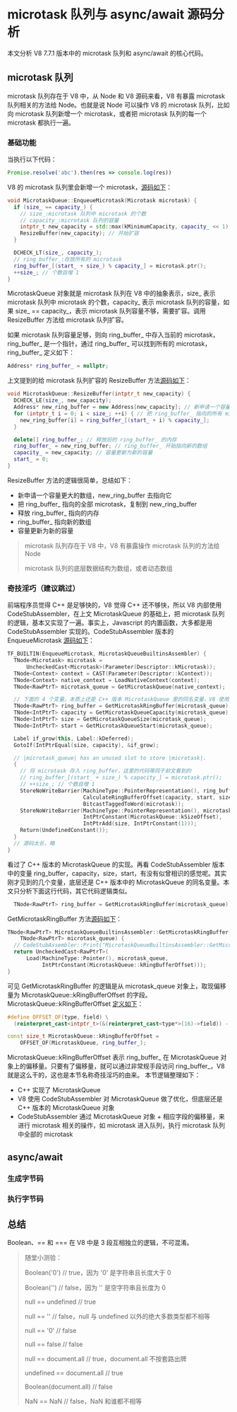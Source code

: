 # microtask 队列与 async/await 源码分析
本文分析 V8 7.7.1 版本中的 microtask 队列和 async/await 的核心代码。
## microtask 队列

microtask 队列存在于 V8 中，从 Node 和 V8 源码来看，V8 有暴露 microtask 队列相关的方法给 Node。也就是说 Node 可以操作 V8 的 microtask 队列，比如向 microtask 队列新增一个 microtask，或者把 microtask 队列的每一个 microtask 都执行一遍。
### 基础功能

当执行以下代码：
```JavaScript
Promise.resolve('abc').then(res => console.log(res))
```

V8 的 microtask 队列里会新增一个 microtask，[源码如下](https://chromium.googlesource.com/v8/v8.git/+/refs/heads/7.7.1/src/execution/microtask-queue.cc#100)：

```c++
void MicrotaskQueue::EnqueueMicrotask(Microtask microtask) {
  if (size_ == capacity_) {
    // size_:microtask 队列中 microtask 的个数
    // capacity_:microtask 队列的容量
    intptr_t new_capacity = std::max(kMinimumCapacity, capacity_ << 1); // 得到新容量
    ResizeBuffer(new_capacity); // 开始扩容
  }

  DCHECK_LT(size_, capacity_);
  // ring_buffer_:存放所有的 microtask
  ring_buffer_[(start_ + size_) % capacity_] = microtask.ptr();
  ++size_; // 个数自增 1
}
```
MicrotaskQueue 对象就是 microtask 队列在 V8 中的抽象表示，size_ 表示 microtask 队列中 microtask 的个数，capacity_ 表示 microtask 队列的容量，如果 size_ == capacity_，表示 microtask 队列容量不够，需要扩容。调用 ResizeBuffer 方法给 microtask 队列扩容。

如果 microtask 队列容量足够，则向 ring_buffer_ 中存入当前的 microtask，ring_buffer_ 是一个指针，通过 ring_buffer_ 可以找到所有的 microtask，ring_buffer_ 定义如下：

```c++
Address* ring_buffer_ = nullptr;
```

上文提到的给 microtask 队列扩容的 ResizeBuffer 方法[源码如下](https://chromium.googlesource.com/v8/v8.git/+/refs/heads/7.7.1/src/execution/microtask-queue.cc#261)：

```c++
void MicrotaskQueue::ResizeBuffer(intptr_t new_capacity) {
  DCHECK_LE(size_, new_capacity);
  Address* new_ring_buffer = new Address[new_capacity]; // 新申请一个容量更大的数组
  for (intptr_t i = 0; i < size_; ++i) { // 把 ring_buffer_ 指向的所有 microtask 全部复制到 new_ring_buffer
    new_ring_buffer[i] = ring_buffer_[(start_ + i) % capacity_];
  }

  delete[] ring_buffer_; // 释放旧的 ring_buffer_ 的内存
  ring_buffer_ = new_ring_buffer; // ring_buffer_ 开始指向新的数组
  capacity_ = new_capacity; // 容量更新为新的容量
  start_ = 0;
}
```

ResizeBuffer 方法的逻辑很简单，总结如下：

- 新申请一个容量更大的数组，new_ring_buffer 去指向它
- 把 ring_buffer_ 指向的全部 microtask，复制到 new_ring_buffer
- 释放 ring_buffer_ 指向的内存
- ring_buffer_ 指向新的数组
- 容量更新为新的容量

> microtask 队列存在于 V8 中，V8 有暴露操作 microtask 队列的方法给 Node
>
> microtask 队列的底层数据结构为数组，或者动态数组


### 奇技淫巧（建议跳过）

前端程序员觉得 C++ 是足够快的，V8 觉得 C++ 还不够快，所以 V8 内部使用 CodeStubAssembler，在上文 MicrotaskQueue 的基础上，把 microtask 队列的逻辑，基本又实现了一遍。事实上，Javascript 的内置函数，大多都是用 CodeStubAssembler 实现的。CodeStubAssembler 版本的 EnqueueMicrotask [源码如下](https://chromium.googlesource.com/v8/v8.git/+/refs/heads/7.7.1/src/builtins/builtins-microtask-queue-gen.cc#474)：


```c++
TF_BUILTIN(EnqueueMicrotask, MicrotaskQueueBuiltinsAssembler) {
  TNode<Microtask> microtask =
      UncheckedCast<Microtask>(Parameter(Descriptor::kMicrotask));
  TNode<Context> context = CAST(Parameter(Descriptor::kContext));
  TNode<Context> native_context = LoadNativeContext(context);
  TNode<RawPtrT> microtask_queue = GetMicrotaskQueue(native_context);

  // 下面的 4 个变量，本质上还是 C++ 版本 MicrotaskQueue 里的同名变量，V8 使用对象 + 偏移量的方式，操作 C++ 版本的 MicrotaskQueue 对象
  TNode<RawPtrT> ring_buffer = GetMicrotaskRingBuffer(microtask_queue); 
  TNode<IntPtrT> capacity = GetMicrotaskQueueCapacity(microtask_queue);
  TNode<IntPtrT> size = GetMicrotaskQueueSize(microtask_queue);
  TNode<IntPtrT> start = GetMicrotaskQueueStart(microtask_queue);

  Label if_grow(this, Label::kDeferred);
  GotoIf(IntPtrEqual(size, capacity), &if_grow);

  // |microtask_queue| has an unused slot to store |microtask|.
  {
    // 将 microtask 存入 ring_buffer，这里的代码等同于前文看到的
    // ring_buffer_[(start_ + size_) % capacity_] = microtask.ptr();
    // ++size_; // 个数自增 1
    StoreNoWriteBarrier(MachineType::PointerRepresentation(), ring_buffer,
                        CalculateRingBufferOffset(capacity, start, size),
                        BitcastTaggedToWord(microtask));
    StoreNoWriteBarrier(MachineType::PointerRepresentation(), microtask_queue,
                        IntPtrConstant(MicrotaskQueue::kSizeOffset),
                        IntPtrAdd(size, IntPtrConstant(1)));
    Return(UndefinedConstant());
  }
  // 源码太长，略
}
```

看过了 C++ 版本的 MicrotaskQueue 的实现。再看 CodeStubAssembler 版本中的变量 ring_buffer，capacity，size，start，有没有似曾相识的感觉呢。其实刚才见到的几个变量，底层还是 C++ 版本中的 MicrotaskQueue 的同名变量。本文只分析下面这行代码，其它代码逻辑类似。

```c++
  TNode<RawPtrT> ring_buffer = GetMicrotaskRingBuffer(microtask_queue); 
```

GetMicrotaskRingBuffer 方法[源码如下](https://chromium.googlesource.com/v8/v8.git/+/refs/heads/7.7.1/src/builtins/builtins-microtask-queue-gen.cc#61)：

```c++
TNode<RawPtrT> MicrotaskQueueBuiltinsAssembler::GetMicrotaskRingBuffer(
    TNode<RawPtrT> microtask_queue) {
  // CodeStubAssembler::Print("MicrotaskQueueBuiltinsAssembler::GetMicrotaskRingBuffer");
  return UncheckedCast<RawPtrT>(
      Load(MachineType::Pointer(), microtask_queue,
           IntPtrConstant(MicrotaskQueue::kRingBufferOffset)));
}
```

可见 GetMicrotaskRingBuffer 的逻辑是从 microtask_queue 对象上，取现偏移量为 MicrotaskQueue::kRingBufferOffset 的字段。
MicrotaskQueue::kRingBufferOffset [定义如下](https://chromium.googlesource.com/v8/v8.git/+/refs/heads/7.7.1/src/execution/microtask-queue.cc#22)：

```c++
#define OFFSET_OF(type, field) \
  (reinterpret_cast<intptr_t>(&(reinterpret_cast<type*>(16)->field)) - 16)

const size_t MicrotaskQueue::kRingBufferOffset =
    OFFSET_OF(MicrotaskQueue, ring_buffer_);
```

MicrotaskQueue::kRingBufferOffset 表示 ring_buffer_ 在 MicrotaskQueue 对象上的偏移量。只要有了偏移量，就可以通过非常规手段访问 ring_buffer_，V8 就是这么干的，这也是本节名称奇技淫巧的由来。
本节逻辑整理如下：

- C++ 实现了 MicrotaskQueue
- V8 使用 CodeStubAssembler 对 MicrotaskQueue 做了优化，但底层还是 C++ 版本的 MicrotaskQueue 对象
- CodeStubAssembler 通过 MicrotaskQueue 对象 + 相应字段的偏移量，来进行 microtask 相关的操作，如 microtask 进入队列，执行 microtask 队列中全部的 microtask

## async/await

### 生成字节码
### 执行字节码




## 总结

Boolean、== 和 === 在 V8 中是 3 段互相独立的逻辑，不可混淆。

> 随堂小测验：
> 
> Boolean('0') // true，因为 '0' 是字符串且长度大于 0
>
> Boolean('') // false，因为 '' 是空字符串且长度为 0
>
> null == undefined // true
>
> null == '' // false，null 与 undefined 以外的绝大多数类型都不相等
>
> null == '0' // false
>
> null == false // false
>
> null == document.all // true，document.all 不按套路出牌
>
> undefined == document.all // true
>
> Boolean(document.all) // false
>
> NaN == NaN // false，NaN 和谁都不相等










